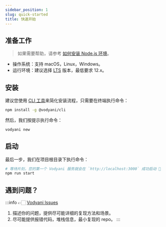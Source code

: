 ```yaml
---
sidebar_position: 1
slug: quick-started
title: 快速开始
---
```



## 准备工作

> 如果需要帮助，请参考 [如何安装 Node.js 环境](./q&a/how-install-node)。

- 操作系统：支持 macOS，Linux，Windows。
- 运行环境：建议选择 [LTS](https://nodejs.org/en/) 版本，最低要求 12.x。

## 安装

建议您使用 [CLI 工具](./other/cli)来简化安装流程，只需要在终端执行命令：

```bash
npm install -g @vodyani/cli
```

然后，我们按提示执行命令：

```bash
vodyani new
```

## 启动

最后一步，我们在项目根目录下执行命令：

```bash
# 等待片刻，您的第一个 Vodyani 服务就会在 `http://localhost:3000` 成功启动 🎉 ~
npm run start
```

## 遇到问题？

:::info 👉🏻 [Vodyani Issues](https://github.com/vodyani/vodyani/issues)
1. 描述你的问题，提供尽可能详细的复现方法和场景。
2. 尽可能提供报错代码，堆栈信息，最小复现的 repo。
:::